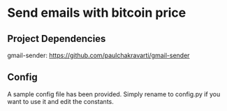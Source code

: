 # Send emails with bitcoin price

## Project Dependencies

gmail-sender: https://github.com/paulchakravarti/gmail-sender

## Config
A sample config file has been provided. Simply rename to config.py if you want to use it and edit the constants.